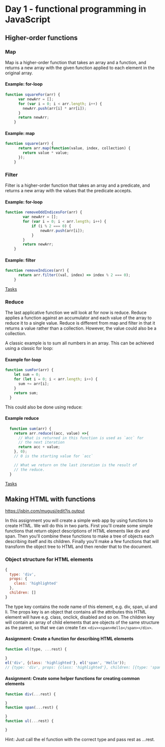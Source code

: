 # Day 1 - functional programming in JavaScript

## Higher-order functions
### Map
Map is a higher-order function that takes an array and a function, and returns a new array with the given function applied to each element in the original array. 

#### Example: for-loop

```javascript
function squareFor(arr) {
      var newArr = [];
      for (var i = 0; i < arr.length; i++) {
        newArr.push(arr[i] * arr[i]);
      }
      return newArr;
    }
```
#### Example: map
```javascript
function square(arr) {
      return arr.map(function(value, index, collection) {
        return value * value;
      });
    }
```

### Filter
Filter is a higher-order function that takes an array and a predicate, and returns a new array with the values that the predicate accepts.

#### Example: for-loop

```javascript
function removeOddIndicesFor(arr) {
        var newArr = [];
        for (var i = 0; i < arr.length; i++) {
            if (i % 2 === 0) {
                newArr.push(arr[i]);
            }
        }
        return newArr;
    }
```
#### Example: filter
```javascript
function removeIndices(arr) {
      return arr.filter((val, index) => index % 2 === 0);
    }
```

[Tasks](http://jsbin.com/wudefe/61/edit?js,console)

### Reduce
The last applicative function we will look at for now is reduce. Reduce applies a function against an accumulator and each value of the array to reduce it to a single value.
Reduce is different from map and filter in that it returns a value rather than a collection. However, the value could also be a collection. 

A classic example  is to sum all numbers in an array. This can be achieved using a classic for loop:
#### Example for-loop
```javascript
function sumFor(arr) {
    let sum = 0;
    for (let i = 0; i < arr.length; i++) {
      sum += arr[i];
    }
    return sum;
  }
```
This could also be done using reduce:

#### Example reduce
```javascript
  function sum(arr) {
    return arr.reduce((acc, value) =>{
      // What is returned in this function is used as `acc` for
      // the next iteration
      return acc + value;
    }, 0);
    // 0 is the starting value for `acc`

    // What we return on the last iteration is the result of
    // the reduce.
  }
```

[Tasks](https://jsbin.com/yiwoku/edit?js,console)

## Making HTML with functions

https://jsbin.com/mugusi/edit?js,output

In this assignment you will create a simple web app by using functions to create HTML. We will do this in two parts. First you'll create some simple functions that return object descriptions of HTML elements like div and span. Then you'll combine these functions to make a tree of objects each describing itself and its children. Finally you'll make a few functions that will transform the object tree to HTML and then render that to the document.

### Object structure for HTML elements

```javascript
{
  type: 'div',
  props: {
    class: 'highlighted'
  },
  children: []
}
```
The type key contains the node name of this element, e.g. div, span, ul and li. The props key is an object that contains all the attributes this HTML element will have e.g. class, onclick, disabled and so on. The children key will contain an array of child elements that are objects of the same structure as the parent, so that we can create f.ex `<div><span>Hello</span></div>`.

#### Assignment: Create a function for describing HTML elements
```javascript
function el(type, ...rest) {

}
el('div', {class: 'highlighted'}, el('span', 'Hello'));
// {type: 'div', props: {class: 'highlighted'}, children: [{type: 'span', children: ['Hello']}]}
```
#### Assignment: Create some helper functions for creating common elements
```javascript
function div(...rest) {

}
function span(...rest) {

}
function ul(...rest) {

}
```
Hint: Just call the el function with the correct type and pass rest as ...rest.
